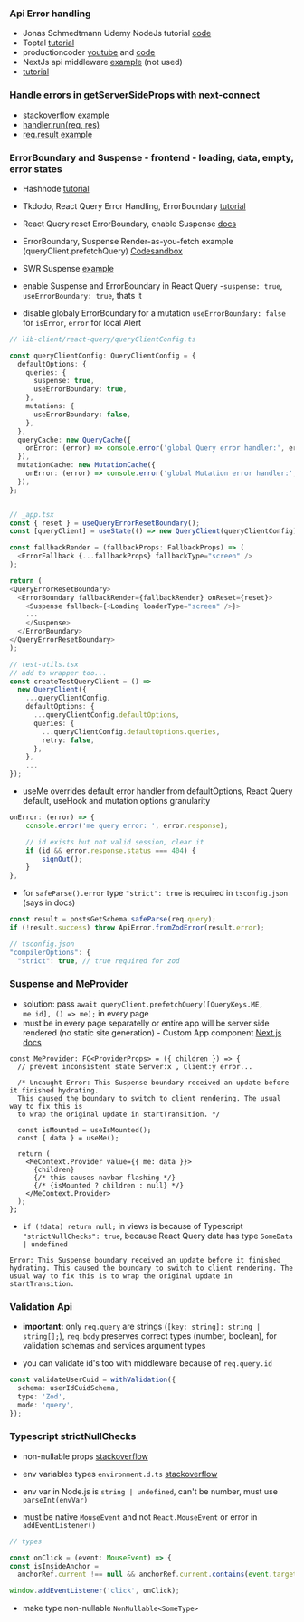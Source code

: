 ### Api Error handling

- Jonas Schmedtmann Udemy NodeJs tutorial [code](https://github.com/jonasschmedtmann/complete-node-bootcamp)
- Toptal [tutorial](https://www.toptal.com/nodejs/node-js-error-handling)
- productioncoder [youtube](https://www.youtube.com/watch?v=DyqVqaf1KnA) and [code](https://github.com/productioncoder/express-error-handling)
- NextJs api middleware [example](https://jasonwatmore.com/post/2021/08/23/next-js-api-global-error-handler-example-tutorial) (not used)
- [tutorial](https://sematext.com/blog/node-js-error-handling/)

### Handle errors in getServerSideProps with next-connect

- [stackoverflow example](https://stackoverflow.com/questions/66763973/how-to-handle-errors-inside-getserversideprops-in-next-js-using-next-connect)
- [handler.run(req, res)](https://github.com/hoangvvo/next-connect#handlerrunreq-res)
- [req.result example](https://github.com/hoangvvo/next-connect/issues/147)

### ErrorBoundary and Suspense - frontend - loading, data, empty, error states

- Hashnode [tutorial](https://blog.whereisthemouse.com/good-practices-for-loading-error-and-empty-states-in-react)
- Tkdodo, React Query Error Handling, ErrorBoundary [tutorial](https://tkdodo.eu/blog/react-query-error-handling)
- React Query reset ErrorBoundary, enable Suspense [docs](https://react-query-beta.tanstack.com/guides/suspense)
- ErrorBoundary, Suspense Render-as-you-fetch example (queryClient.prefetchQuery) [Codesandbox](https://codesandbox.io/s/github/tannerlinsley/react-query/tree/master/examples/suspense?file=/src/index.js)
- SWR Suspense [example](https://github.dev/vercel/swr/tree/main/examples/suspense)

- enable Suspense and ErrorBoundary in React Query -`suspense: true`, `useErrorBoundary: true`, thats it

- disable globaly ErrorBoundary for a mutation `useErrorBoundary: false` for `isError`, `error` for local Alert

```ts
// lib-client/react-query/queryClientConfig.ts

const queryClientConfig: QueryClientConfig = {
  defaultOptions: {
    queries: {
      suspense: true,
      useErrorBoundary: true,
    },
    mutations: {
      useErrorBoundary: false,
    },
  },
  queryCache: new QueryCache({
    onError: (error) => console.error('global Query error handler:', error),
  }),
  mutationCache: new MutationCache({
    onError: (error) => console.error('global Mutation error handler:', error),
  }),
};


// _app.tsx
const { reset } = useQueryErrorResetBoundary();
const [queryClient] = useState(() => new QueryClient(queryClientConfig));

const fallbackRender = (fallbackProps: FallbackProps) => (
  <ErrorFallback {...fallbackProps} fallbackType="screen" />
);

return (
<QueryErrorResetBoundary>
  <ErrorBoundary fallbackRender={fallbackRender} onReset={reset}>
    <Suspense fallback={<Loading loaderType="screen" />}>
    ...
    </Suspense>
  </ErrorBoundary>
</QueryErrorResetBoundary>
);

// test-utils.tsx
// add to wrapper too...
const createTestQueryClient = () =>
  new QueryClient({
    ...queryClientConfig,
    defaultOptions: {
      ...queryClientConfig.defaultOptions,
      queries: {
        ...queryClientConfig.defaultOptions.queries,
        retry: false,
      },
    },
    ...
});
```

- useMe overrides default error handler from defaultOptions, React Query default, useHook and mutation options granularity

```ts
onError: (error) => {
    console.error('me query error: ', error.response);

    // id exists but not valid session, clear it
    if (id && error.response.status === 404) {
        signOut();
    }
},
```

- for `safeParse().error` type `"strict": true` is required in `tsconfig.json` (says in docs)

```ts
const result = postsGetSchema.safeParse(req.query);
if (!result.success) throw ApiError.fromZodError(result.error);

// tsconfig.json
"compilerOptions": {
  "strict": true, // true required for zod
```

### Suspense and MeProvider

- solution: pass `await queryClient.prefetchQuery([QueryKeys.ME, me.id], () => me);` in every page
- must be in every page separatelly or entire app will be server side rendered (no static site generation) - Custom App component [Next.js docs](https://nextjs.org/docs/advanced-features/custom-app)

```tsx
const MeProvider: FC<ProviderProps> = ({ children }) => {
  // prevent inconsistent state Server:x , Client:y error...

  /* Uncaught Error: This Suspense boundary received an update before it finished hydrating. 
  This caused the boundary to switch to client rendering. The usual way to fix this is 
  to wrap the original update in startTransition. */

  const isMounted = useIsMounted();
  const { data } = useMe();

  return (
    <MeContext.Provider value={{ me: data }}>
      {children}
      {/* this causes navbar flashing */}
      {/* {isMounted ? children : null} */}
    </MeContext.Provider>
  );
};
```

- `if (!data) return null;` in views is because of Typescript `"strictNullChecks": true`, because React Query data has type `SomeData | undefined`

```
Error: This Suspense boundary received an update before it finished hydrating. This caused the boundary to switch to client rendering. The usual way to fix this is to wrap the original update in startTransition.
```

### Validation Api

- **important:** only `req.query` are strings (`[key: string]: string | string[];`), `req.body` preserves correct types (number, boolean), for validation schemas and services argument types

- you can validate id's too with middleware because of `req.query.id`

```ts
const validateUserCuid = withValidation({
  schema: userIdCuidSchema,
  type: 'Zod',
  mode: 'query',
});
```

### Typescript strictNullChecks

- non-nullable props [stackoverflow](https://stackoverflow.com/questions/61912019/how-to-make-specific-props-non-nullable-in-typescript)

- env variables types `environment.d.ts` [stackoverflow](https://stackoverflow.com/questions/45194598/using-process-env-in-typescript)
- env var in Node.js is `string | undefined`, can't be number, must use `parseInt(envVar)`

- must be native `MouseEvent` and not `React.MouseEvent` or error in `addEventListener()`

```ts
// types

const onClick = (event: MouseEvent) => {
const isInsideAnchor =
  anchorRef.current !== null && anchorRef.current.contains(event.target as Node);

window.addEventListener('click', onClick);
```

- make type non-nullable `NonNullable<SomeType>`
